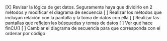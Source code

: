 [X] Revisar la lógica de get datos. Seguramente haya que dividirlo en 2 métodos y modificar el diagrama de secuencia
[ ] Realizar los métodos que incluyan relación con la pantalla y la toma de datos con ella
[ ] Realizar las pantallas que reflejen las búsquedas y tomas de datos
[ ] Ver qué hace finCU()
[ ] Cambiar el diagrama de secuencia para que corresponda con el ordenar por código